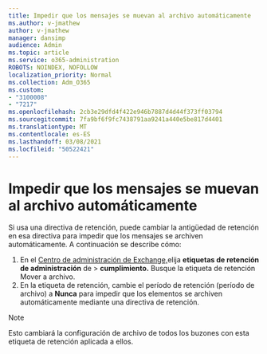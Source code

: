 ```yaml
---
title: Impedir que los mensajes se muevan al archivo automáticamente
ms.author: v-jmathew
author: v-jmathew
manager: dansimp
audience: Admin
ms.topic: article
ms.service: o365-administration
ROBOTS: NOINDEX, NOFOLLOW
localization_priority: Normal
ms.collection: Adm_O365
ms.custom:
- "3100008"
- "7217"
ms.openlocfilehash: 2cb3e29dfd4f422e946b7887d4d44f373ff03794
ms.sourcegitcommit: 7fa9bf6f9fc7438791aa9241a440e5be817d4401
ms.translationtype: MT
ms.contentlocale: es-ES
ms.lasthandoff: 03/08/2021
ms.locfileid: "50522421"
---
```

# <a name="stop-messages-from-moving-to-the-archive-automatically"></a>Impedir que los mensajes se muevan al archivo automáticamente

Si usa una directiva de retención, puede cambiar la antigüedad de retención en esa directiva para impedir que los mensajes se archiven automáticamente. A continuación se describe cómo:

1. En el [Centro de administración de Exchange,](https://go.microsoft.com/fwlink/?linkid=2059104)elija **etiquetas de retención de administración** de  >  **cumplimiento.** Busque la etiqueta de retención Mover a archivo.
2. En la etiqueta de retención, cambie el período de retención (período de archivo) a **Nunca** para impedir que los elementos se archiven automáticamente mediante una directiva de retención.

> [!NOTE]
> Esto cambiará la configuración de archivo de todos los buzones con esta etiqueta de retención aplicada a ellos.
